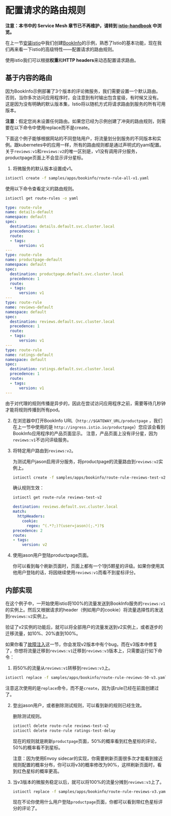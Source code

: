 # 配置请求的路由规则

**注意：本书中的 Service Mesh 章节已不再维护，请转到 [istio-handbook](https://www.servicemesher.com/istio-handbook) 中浏览。**

在上一节[安装istio](istio-installation.md)中我们创建[BookInfo](https://istio.io/docs/samples/bookinfo.html)的示例，熟悉了Istio的基本功能，现在我们再来看一下istio的高级特性——配置请求的路由规则。

使用istio我们可以根据**权重**和**HTTP headers**来动态配置请求路由。

## 基于内容的路由

因为BookInfo示例部署了3个版本的评论微服务，我们需要设置一个默认路由。 否则，当你多次访问应用程序时，会注意到有时输出包含星级，有时候又没有。 这是因为没有明确的默认版本集，Istio将以随机方式将请求路由到服务的所有可用版本。

**注意**：假定您尚未设置任何路由。如果您已经为示例创建了冲突的路由规则，则需要在以下命令中使用replace而不是create。

下面这个例子能够根据网站的不同登陆用户，将流量划分到服务的不同版本和实例。跟kubernetes中的应用一样，所有的路由规则都是通过声明式的yaml配置。关于`reviews:v1`和`reviews:v2`的唯一区别是，v1没有调用评分服务，productpage页面上不会显示评分星标。

1. 将微服务的默认版本设置成v1。

 ```bash
 istioctl create -f samples/apps/bookinfo/route-rule-all-v1.yaml
 ```

 使用以下命令查看定义的路由规则。

 ```bash
 istioctl get route-rules -o yaml
 ```

 ```yaml
 type: route-rule
 name: details-default
 namespace: default
 spec:
   destination: details.default.svc.cluster.local
   precedence: 1
   route:
   - tags:
       version: v1
 ---
 type: route-rule
 name: productpage-default
 namespace: default
 spec:
   destination: productpage.default.svc.cluster.local
   precedence: 1
   route:
   - tags:
       version: v1
 ---
 type: route-rule
 name: reviews-default
 namespace: default
 spec:
   destination: reviews.default.svc.cluster.local
   precedence: 1
   route:
   - tags:
       version: v1
 ---
 type: route-rule
 name: ratings-default
 namespace: default
 spec:
   destination: ratings.default.svc.cluster.local
   precedence: 1
   route:
   - tags:
       version: v1
 ---
 ```

 由于对代理的规则传播是异步的，因此在尝试访问应用程序之前，需要等待几秒钟才能将规则传播到所有pod。

2. 在浏览器中打开BookInfo URL（`http://$GATEWAY_URL/productpage` ，我们在上一节中使用的是 `http://ingress.istio.io/productpage`）您应该会看到BookInfo应用程序的产品页面显示。 注意，产品页面上没有评分星，因为`reviews:v1`不访问评级服务。

3. 将特定用户路由到`reviews:v2`。

   为测试用户jason启用评分服务，将productpage的流量路由到`reviews:v2`实例上。

   ```bash
   istioctl create -f samples/apps/bookinfo/route-rule-reviews-test-v2.yaml
   ```

   确认规则生效：

   ```bash
   istioctl get route-rule reviews-test-v2
   ```

   ```yaml
   destination: reviews.default.svc.cluster.local
   match:
     httpHeaders:
       cookie:
         regex: ^(.*?;)?(user=jason)(;.*)?$
   precedence: 2
   route:
   - tags:
       version: v2
   ```

4. 使用jason用户登陆productpage页面。

   你可以看到每个刷新页面时，页面上都有一个1到5颗星的评级。如果你使用其他用户登陆的话，将因继续使用`reviews:v1`而看不到星标评分。

## 内部实现

在这个例子中，一开始使用istio将100%的流量发送到BookInfo服务的`reviews:v1`的实例上。然后又根据请求的header（例如用户的cookie）将流量选择性的发送到`reviews:v2`实例上。

验证了v2实例的功能后，就可以将全部用户的流量发送到v2实例上，或者逐步的迁移流量，如10%、20%直到100%。

如果你看了[故障注入](https://istio.io/docs/tasks/fault-injection.html)这一节，你会发现v2版本中有个bug，而在v3版本中修复了，你想将流量迁移到`reviews:v1`迁移到`reviews:v3`版本上，只需要运行如下命令：

1. 将50%的流量从`reviews:v1`转移到`reviews:v3`上。

 ```bash
 istioctl replace -f samples/apps/bookinfo/route-rule-reviews-50-v3.yaml
 ```

 注意这次使用的是`replace`命令，而不是`create`，因为该rule已经在前面创建过了。

2. 登出jason用户，或者删除测试规则，可以看到新的规则已经生效。

   删除测试规则。

   ```bash
   istioctl delete route-rule reviews-test-v2
   istioctl delete route-rule ratings-test-delay
   ```

   现在的规则就是刷新`productpage`页面，50%的概率看到红色星标的评论，50%的概率看不到星标。

   注意：因为使用Envoy sidecar的实现，你需要刷新页面很多次才能看到接近规则配置的概率分布，你可以将v3的概率修改为90%，这样刷新页面时，看到红色星标的概率更高。

3. 当v3版本的微服务稳定以后，就可以将100%的流量分摊到`reviews:v3`上了。

   ```bash
   istioctl replace -f samples/apps/bookinfo/route-rule-reviews-v3.yaml
   ```

   现在不论你使用什么用户登陆`productpage`页面，你都可以看到带红色星标评分的评论了。

